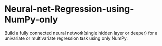 # Neural-net-Regression-using-NumPy-only
Build a fully connected neural network(single hidden layer or deeper) for a univariate or multivariate regression task using only NumPy. 
